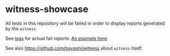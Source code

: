 # witness-showcase

All tests in this repository will be failed in order to display reports generated by the `witness`.

See [logs](https://github.com/bayashi/witness-showcase/actions) for actual fail reports. [An example here](https://github.com/bayashi/witness-showcase/actions/runs/7437490603/job/20235196958).

See also https://github.com/bayashi/witness about `witness` itself.
